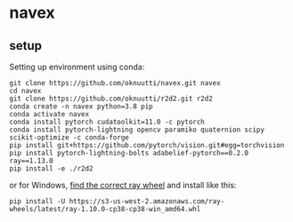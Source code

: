 # navex

## setup
Setting up environment using conda:
```
git clone https://github.com/oknuutti/navex.git navex
cd navex
git clone https://github.com/oknuutti/r2d2.git r2d2
conda create -n navex python=3.8 pip
conda activate navex
conda install pytorch cudatoolkit=11.0 -c pytorch
conda install pytorch-lightning opencv paramiko quaternion scipy scikit-optimize -c conda-forge
pip install git+https://github.com/pytorch/vision.git#egg=torchvision
pip install pytorch-lightning-bolts adabelief-pytorch==0.2.0 ray==1.13.0
pip install -e ./r2d2
```
<!-- pip install -U ray ray[tune] -->
<!-- ray install-nightly -->
<!-- pip install ray[tune] -->

or for Windows, [find the correct ray wheel](https://s3-us-west-2.amazonaws.com/ray-wheels/?prefix=latest/) and install like this:

```
pip install -U https://s3-us-west-2.amazonaws.com/ray-wheels/latest/ray-1.10.0-cp38-cp38-win_amd64.whl
```

